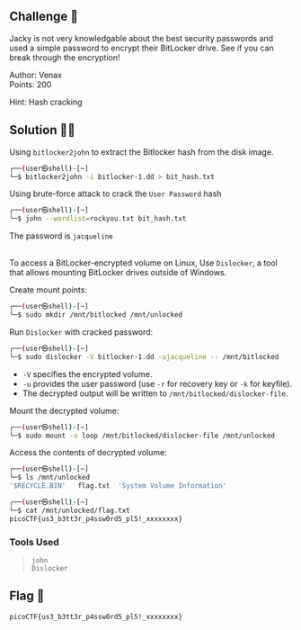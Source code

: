 ## Challenge 🧩

Jacky is not very knowledgable about the best security passwords and used a simple password to encrypt their BitLocker drive. See if you can break through the encryption!

Author: Venax</br>
Points: 200

Hint: Hash cracking

## Solution 🕵️‍♂️

Using `bitlocker2john` to extract the Bitlocker hash from the disk image.

```bash
┌──(user㉿shell)-[~]
└─$ bitlocker2john -i bitlocker-1.dd > bit_hash.txt
```

Using brute-force attack to crack the `User Password` hash

```bash
┌──(user㉿shell)-[~]
└─$ john --wordlist=rockyou.txt bit_hash.txt
```

The password is `jacqueline`</br>
</br>

To access a BitLocker-encrypted volume on Linux, Use `Dislocker`, a tool that allows mounting BitLocker drives outside of Windows.

Create mount points:

```bash
┌──(user㉿shell)-[~]
└─$ sudo mkdir /mnt/bitlocked /mnt/unlocked
```

Run `Dislocker` with cracked password:

```bash
┌──(user㉿shell)-[~]
└─$ sudo dislocker -V bitlocker-1.dd -ujacqueline -- /mnt/bitlocked
```

* `-V` specifies the encrypted volume.
* `-u` provides the user password (use `-r` for recovery key or `-k` for keyfile).
* The decrypted output will be written to `/mnt/bitlocked/dislocker-file`.

Mount the decrypted volume:

```bash
┌──(user㉿shell)-[~]
└─$ sudo mount -o loop /mnt/bitlocked/dislocker-file /mnt/unlocked
```

Access the contents of decrypted volume:

```bash
┌──(user㉿shell)-[~]
└─$ ls /mnt/unlocked
'$RECYCLE.BIN'   flag.txt  'System Volume Information'
```

```bash
┌──(user㉿shell)-[~]
└─$ cat /mnt/unlocked/flag.txt
picoCTF{us3_b3tt3r_p4ssw0rd5_pl5!_xxxxxxxx}
```

### Tools Used

> `john`</br>
> `Dislocker`

## Flag 🚩

`picoCTF{us3_b3tt3r_p4ssw0rd5_pl5!_xxxxxxxx}`
